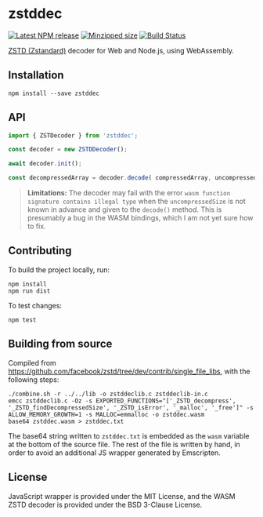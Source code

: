 # zstddec

[![Latest NPM release](https://img.shields.io/npm/v/zstddec.svg)](https://www.npmjs.com/package/zstddec)
[![Minzipped size](https://badgen.net/bundlephobia/minzip/zstddec)](https://bundlephobia.com/result?p=zstddec)
[![Build Status](https://travis-ci.com/donmccurdy/zstddec.svg?branch=master)](https://travis-ci.com/donmccurdy/zstddec)

[ZSTD (Zstandard)](https://github.com/facebook/zstd) decoder for Web and Node.js, using WebAssembly.

## Installation

```shell
npm install --save zstddec
```

## API

```javascript
import { ZSTDecoder } from 'zstddec';

const decoder = new ZSTDDecoder();

await decoder.init();

const decompressedArray = decoder.decode( compressedArray, uncompressedSize );
```

> **Limitations:** The decoder may fail with the error `wasm function signature contains illegal type` when the `uncompressedSize` is not known in advance and given to the `decode()` method. This is presumably a bug in the WASM bindings, which I am not yet sure how to fix.

## Contributing

To build the project locally, run:

```
npm install
npm run dist
```

To test changes:

```
npm test
```

## Building from source

Compiled from https://github.com/facebook/zstd/tree/dev/contrib/single_file_libs, with the
following steps:

```shell
./combine.sh -r ../../lib -o zstddeclib.c zstddeclib-in.c
emcc zstddeclib.c -Oz -s EXPORTED_FUNCTIONS="['_ZSTD_decompress', '_ZSTD_findDecompressedSize', '_ZSTD_isError', '_malloc', '_free']" -s ALLOW_MEMORY_GROWTH=1 -s MALLOC=emmalloc -o zstddec.wasm
base64 zstddec.wasm > zstddec.txt
```

The base64 string written to `zstddec.txt` is embedded as the `wasm` variable at the bottom
of the source file. The rest of the file is written by hand, in order to avoid an additional JS
wrapper generated by Emscripten.

## License

JavaScript wrapper is provided under the MIT License, and the WASM ZSTD decoder is provided under the BSD 3-Clause License.

